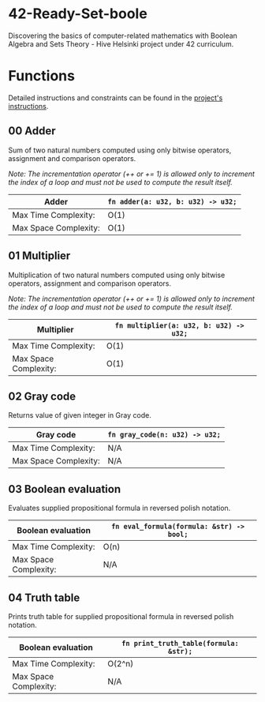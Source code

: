 # 42-Ready-Set-boole
Discovering the basics of computer-related mathematics with Boolean Algebra and Sets Theory - Hive Helsinki project under 42 curriculum.

# Functions
Detailed instructions and constraints can be found in the [project's instructions](resources/ready_set_boole.en.pdf).
## 00 Adder
Sum of two natural numbers computed using only bitwise operators, assignment and comparison operators.

*Note: The incrementation operator (++ or += 1) is allowed only to increment the index of
a loop and must not be used to compute the result itself.*

| Adder           | `fn adder(a: u32, b: u32) -> u32;` |
|-----------------------|----------------------------------|
| Max Time Complexity:  | O(1)                             |
| Max Space Complexity: | O(1)                             |

## 01 Multiplier
Multiplication of two natural numbers computed using only bitwise operators, assignment and comparison operators.

*Note: The incrementation operator (++ or += 1) is allowed only to increment the index of
a loop and must not be used to compute the result itself.*

| Multiplier           | `fn multiplier(a: u32, b: u32) -> u32;` |
|-----------------------|----------------------------------|
| Max Time Complexity:  | O(1)                             |
| Max Space Complexity: | O(1)                             |

## 02 Gray code

Returns value of given integer in Gray code.

| Gray code           | `fn gray_code(n: u32) -> u32;` |
|-----------------------|----------------------------------|
| Max Time Complexity:  | N/A                             |
| Max Space Complexity: | N/A                             |


## 03 Boolean evaluation

Evaluates supplied propositional formula in reversed polish notation.

| Boolean evaluation           | `fn eval_formula(formula: &str) -> bool;` |
|-----------------------|----------------------------------|
| Max Time Complexity:  | O(n)                             |
| Max Space Complexity: | N/A                             |

## 04 Truth table

Prints truth table for supplied propositional formula in reversed polish notation.

| Boolean evaluation           | `fn print_truth_table(formula: &str);` |
|-----------------------|----------------------------------|
| Max Time Complexity:  | O(2^n)                             |
| Max Space Complexity: | N/A                             |